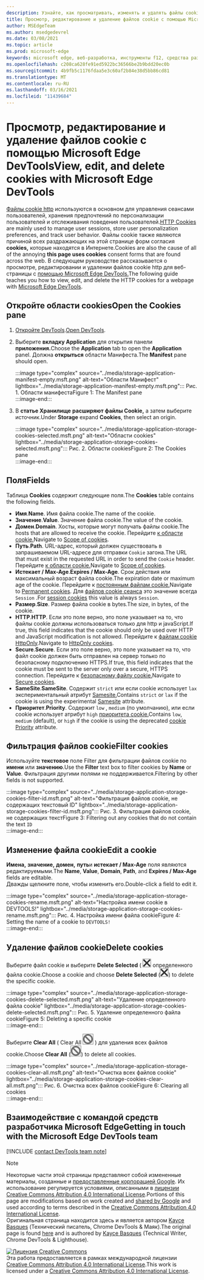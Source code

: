 ```yaml
---
description: Узнайте, как просматривать, изменять и удалять файлы cookie http для страницы с помощью Microsoft Edge DevTools.
title: Просмотр, редактирование и удаление файлов cookie с помощью Microsoft Edge DevTools
author: MSEdgeTeam
ms.author: msedgedevrel
ms.date: 03/08/2021
ms.topic: article
ms.prod: microsoft-edge
keywords: microsoft edge, веб-разработка, инструменты f12, средства разработчика
ms.openlocfilehash: c208ca628fe91ed5922bc36566be2b9bdd20ec0b
ms.sourcegitcommit: 4b9fb5c1176fdaa5e3c60af2b84e38d5bb86cd81
ms.translationtype: MT
ms.contentlocale: ru-RU
ms.lasthandoff: 03/16/2021
ms.locfileid: "11439684"
---
```

<!-- Copyright Kayce Basques 

   Licensed under the Apache License, Version 2.0 (the "License");
   you may not use this file except in compliance with the License.
   You may obtain a copy of the License at

       https://www.apache.org/licenses/LICENSE-2.0

   Unless required by applicable law or agreed to in writing, software
   distributed under the License is distributed on an "AS IS" BASIS,
   WITHOUT WARRANTIES OR CONDITIONS OF ANY KIND, either express or implied.
   See the License for the specific language governing permissions and
   limitations under the License.  -->

# <a name="view-edit-and-delete-cookies-with-microsoft-edge-devtools"></a><span data-ttu-id="677de-104">Просмотр, редактирование и удаление файлов cookie с помощью Microsoft Edge DevTools</span><span class="sxs-lookup"><span data-stu-id="677de-104">View, edit, and delete cookies with Microsoft Edge DevTools</span></span>  

<span data-ttu-id="677de-105">[Файлы cookie http][MDNHTTPCookies] используются в основном для управления сеансами пользователей, хранения предпочтений по персонализации пользователей и отслеживания поведения пользователей.</span><span class="sxs-lookup"><span data-stu-id="677de-105">[HTTP Cookies][MDNHTTPCookies] are mainly used to manage user sessions, store user personalization preferences, and track user behavior.</span></span>  <span data-ttu-id="677de-106">Файлы cookie также являются причиной всех раздражающих на этой странице форм согласия **cookies,** которые находятся в Интернете.</span><span class="sxs-lookup"><span data-stu-id="677de-106">Cookies are also the cause of all of the annoying **this page uses cookies** consent forms that are found across the web.</span></span>  <span data-ttu-id="677de-107">В следующем руководстве рассказывается о просмотре, редактировании и удалении файлов cookie http для веб-страницы с [помощью Microsoft Edge DevTools.][MicrosoftEdgeDevTools]</span><span class="sxs-lookup"><span data-stu-id="677de-107">The following guide teaches you how to view, edit, and delete the HTTP cookies for a webpage with [Microsoft Edge DevTools][MicrosoftEdgeDevTools].</span></span>  

## <a name="open-the-cookies-pane"></a><span data-ttu-id="677de-108">Откройте области cookies</span><span class="sxs-lookup"><span data-stu-id="677de-108">Open the Cookies pane</span></span>  

1.  <span data-ttu-id="677de-109">[Откройте DevTools][DevToolsOpen].</span><span class="sxs-lookup"><span data-stu-id="677de-109">[Open DevTools][DevToolsOpen].</span></span>  
1.  <span data-ttu-id="677de-110">Выберите **вкладку Application** для открытия панели **приложения.**</span><span class="sxs-lookup"><span data-stu-id="677de-110">Choose the **Application** tab to open the **Application** panel.</span></span>  <span data-ttu-id="677de-111">Должна **открыться** области Манифеста.</span><span class="sxs-lookup"><span data-stu-id="677de-111">The **Manifest** pane should open.</span></span>  
    
    :::image type="complex" source="../media/storage-application-manifest-empty.msft.png" alt-text="Области Манифест" lightbox="../media/storage-application-manifest-empty.msft.png":::
       <span data-ttu-id="677de-113">Рис. 1. Области манифеста</span><span class="sxs-lookup"><span data-stu-id="677de-113">Figure 1:  The Manifest pane</span></span>  
    :::image-end:::  

1.  <span data-ttu-id="677de-114">В **статье Хранилище** **расширяют файлы Cookie,** а затем выберите источник.</span><span class="sxs-lookup"><span data-stu-id="677de-114">Under **Storage** expand **Cookies**, then select an origin.</span></span>  
    
    :::image type="complex" source="../media/storage-application-storage-cookies-selected.msft.png" alt-text="Области cookies" lightbox="../media/storage-application-storage-cookies-selected.msft.png":::
       <span data-ttu-id="677de-116">Рис. 2. Области cookies</span><span class="sxs-lookup"><span data-stu-id="677de-116">Figure 2:  The Cookies pane</span></span>  
    :::image-end:::  

## <a name="fields"></a><span data-ttu-id="677de-117">Поля</span><span class="sxs-lookup"><span data-stu-id="677de-117">Fields</span></span>  

<span data-ttu-id="677de-118">Таблица **Cookies** содержит следующие поля.</span><span class="sxs-lookup"><span data-stu-id="677de-118">The **Cookies** table contains the following fields.</span></span>  

*   <span data-ttu-id="677de-119">**Имя**.</span><span class="sxs-lookup"><span data-stu-id="677de-119">**Name**.</span></span>  <span data-ttu-id="677de-120">Имя файла cookie.</span><span class="sxs-lookup"><span data-stu-id="677de-120">The name of the cookie.</span></span>  
*   <span data-ttu-id="677de-121">**Значение**.</span><span class="sxs-lookup"><span data-stu-id="677de-121">**Value**.</span></span>  <span data-ttu-id="677de-122">Значение файла cookie.</span><span class="sxs-lookup"><span data-stu-id="677de-122">The value of the cookie.</span></span>  
*   <span data-ttu-id="677de-123">**Домен**.</span><span class="sxs-lookup"><span data-stu-id="677de-123">**Domain**.</span></span>  <span data-ttu-id="677de-124">Хосты, которые могут получать файлы cookie.</span><span class="sxs-lookup"><span data-stu-id="677de-124">The hosts that are allowed to receive the cookie.</span></span>  <span data-ttu-id="677de-125">Перейдите [к области cookie.][MDNHTTPCookiesScope]</span><span class="sxs-lookup"><span data-stu-id="677de-125">Navigate to [Scope of cookies][MDNHTTPCookiesScope].</span></span>  
*   <span data-ttu-id="677de-126">**Путь**.</span><span class="sxs-lookup"><span data-stu-id="677de-126">**Path**.</span></span>  <span data-ttu-id="677de-127">URL-адрес, который должен существовать в запрашиваемом URL-адресе для отправки `Cookie` загона.</span><span class="sxs-lookup"><span data-stu-id="677de-127">The URL that must exist in the requested URL in order to send the `Cookie` header.</span></span>  <span data-ttu-id="677de-128">Перейдите [к области cookie.][MDNHTTPCookiesScope]</span><span class="sxs-lookup"><span data-stu-id="677de-128">Navigate to [Scope of cookies][MDNHTTPCookiesScope].</span></span>  
*   <span data-ttu-id="677de-129">**Истекает / Max-Age**.</span><span class="sxs-lookup"><span data-stu-id="677de-129">**Expires / Max-Age**.</span></span>  <span data-ttu-id="677de-130">Срок действия или максимальный возраст файла cookie.</span><span class="sxs-lookup"><span data-stu-id="677de-130">The expiration date or maximum age of the cookie.</span></span>  <span data-ttu-id="677de-131">Перейдите к [постоянным файлам cookie.][MDNHTTPCookiesPermanent]</span><span class="sxs-lookup"><span data-stu-id="677de-131">Navigate to [Permanent cookies][MDNHTTPCookiesPermanent].</span></span>  <span data-ttu-id="677de-132">Для [файлов cookie сеанса][MDNHTTPCookiesSession] это значение всегда `Session` .</span><span class="sxs-lookup"><span data-stu-id="677de-132">For [session cookies][MDNHTTPCookiesSession] this value is always `Session`.</span></span>  
*   <span data-ttu-id="677de-133">**Размер**.</span><span class="sxs-lookup"><span data-stu-id="677de-133">**Size**.</span></span>  <span data-ttu-id="677de-134">Размер файла cookie в bytes.</span><span class="sxs-lookup"><span data-stu-id="677de-134">The size, in bytes, of the cookie.</span></span>  
*   <span data-ttu-id="677de-135">**HTTP**.</span><span class="sxs-lookup"><span data-stu-id="677de-135">**HTTP**.</span></span>  <span data-ttu-id="677de-136">Если это поле верно, это поле указывает на то, что файлы cookie должны использоваться только для http и javaScript.</span><span class="sxs-lookup"><span data-stu-id="677de-136">If true, this field indicates that the cookie should only be used over HTTP and JavaScript modification is not allowed.</span></span>  <span data-ttu-id="677de-137">Перейдите к [файлам cookie HttpOnly][MDNHTTPCookiesSecure].</span><span class="sxs-lookup"><span data-stu-id="677de-137">Navigate to [HttpOnly cookies][MDNHTTPCookiesSecure].</span></span>  
*   <span data-ttu-id="677de-138">**Secure**.</span><span class="sxs-lookup"><span data-stu-id="677de-138">**Secure**.</span></span>  <span data-ttu-id="677de-139">Если это поле верно, это поле указывает на то, что файл cookie должен быть отправлен на сервер только по безопасному подключению HTTPS.</span><span class="sxs-lookup"><span data-stu-id="677de-139">If true, this field indicates that the cookie must be sent to the server only over a secure, HTTPS connection.</span></span>  <span data-ttu-id="677de-140">Перейдите к [безопасному файлу cookie.][MDNHTTPCookiesSecure]</span><span class="sxs-lookup"><span data-stu-id="677de-140">Navigate to [Secure cookies][MDNHTTPCookiesSecure].</span></span>  
*   <span data-ttu-id="677de-141">**SameSite**.</span><span class="sxs-lookup"><span data-stu-id="677de-141">**SameSite**.</span></span>  <span data-ttu-id="677de-142">Содержит `strict` или если cookie использует `lax` экспериментальный атрибут [Samesite.][MDNHTTPCookiesSamesite]</span><span class="sxs-lookup"><span data-stu-id="677de-142">Contains `strict` or `lax` if the cookie is using the experimental [Samesite][MDNHTTPCookiesSamesite] attribute.</span></span>  
*   <span data-ttu-id="677de-143">**Приоритет**.</span><span class="sxs-lookup"><span data-stu-id="677de-143">**Priority**.</span></span>  <span data-ttu-id="677de-144">Содержит `low` , `medium` \(по умолчанию\), или если cookie использует атрибут `high` [приоритета cookie.][ChromiumIssue232693]</span><span class="sxs-lookup"><span data-stu-id="677de-144">Contains `low`, `medium` \(default\), or `high` if the cookie is using the deprecated [cookie Priority][ChromiumIssue232693] attribute.</span></span>

## <a name="filter-cookies"></a><span data-ttu-id="677de-145">Фильтрация файлов cookie</span><span class="sxs-lookup"><span data-stu-id="677de-145">Filter cookies</span></span>  

<span data-ttu-id="677de-146">Используйте **текстовое** поле Filter для фильтрации файлов cookie по **имени** или **значению**.</span><span class="sxs-lookup"><span data-stu-id="677de-146">Use the **Filter** text box to filter cookies by **Name** or **Value**.</span></span>  <span data-ttu-id="677de-147">Фильтрация другими полями не поддерживается.</span><span class="sxs-lookup"><span data-stu-id="677de-147">Filtering by other fields is not supported.</span></span>  

:::image type="complex" source="../media/storage-application-storage-cookies-filter-id.msft.png" alt-text="Фильтрация файлов cookie, не содержащих текстовый ID" lightbox="../media/storage-application-storage-cookies-filter-id.msft.png":::
   <span data-ttu-id="677de-149">Рис. 3. Фильтрация файлов cookie, не содержащих текст</span><span class="sxs-lookup"><span data-stu-id="677de-149">Figure 3:  Filtering out any cookies that do not contain the text</span></span> `ID`  
:::image-end:::  

## <a name="edit-a-cookie"></a><span data-ttu-id="677de-150">Изменение файла cookie</span><span class="sxs-lookup"><span data-stu-id="677de-150">Edit a cookie</span></span>  

<span data-ttu-id="677de-151">**Имена,** **значение,** **домен,** **путь**и **истекает / Max-Age** поля являются редактируемыми.</span><span class="sxs-lookup"><span data-stu-id="677de-151">The **Name**, **Value**, **Domain**, **Path**, and **Expires / Max-Age** fields are editable.</span></span>  
<span data-ttu-id="677de-152">Дважды щелкните поле, чтобы изменить его.</span><span class="sxs-lookup"><span data-stu-id="677de-152">Double-click a field to edit it.</span></span>  

:::image type="complex" source="../media/storage-application-storage-cookies-rename.msft.png" alt-text="Настройка имени cookie в DEVTOOLS!" lightbox="../media/storage-application-storage-cookies-rename.msft.png":::
   <span data-ttu-id="677de-154">Рис. 4. Настройка имени файла cookie</span><span class="sxs-lookup"><span data-stu-id="677de-154">Figure 4:  Setting the name of a cookie to</span></span> `DEVTOOLS!`  
:::image-end:::  

## <a name="delete-cookies"></a><span data-ttu-id="677de-155">Удаление файлов cookie</span><span class="sxs-lookup"><span data-stu-id="677de-155">Delete cookies</span></span>  

<span data-ttu-id="677de-156">Выберите файл cookie и выберите **Delete Selected** \( ![ Delete Selected \) для удаления ](../media/delete-icon.msft.png) определенного файла cookie.</span><span class="sxs-lookup"><span data-stu-id="677de-156">Choose a cookie and choose **Delete Selected** \(![Delete Selected](../media/delete-icon.msft.png)\) to delete the specific cookie.</span></span>  

:::image type="complex" source="../media/storage-application-storage-cookies-delete-selected.msft.png" alt-text="Удаление определенного файла cookie" lightbox="../media/storage-application-storage-cookies-delete-selected.msft.png":::
   <span data-ttu-id="677de-158">Рис. 5. Удаление определенного файла cookie</span><span class="sxs-lookup"><span data-stu-id="677de-158">Figure 5:  Deleting a specific cookie</span></span>  
:::image-end:::  

<span data-ttu-id="677de-159">Выберите **Clear All** \( Clear All ![ ](../media/clear-icon.msft.png) \) для удаления всех файлов cookie.</span><span class="sxs-lookup"><span data-stu-id="677de-159">Choose **Clear All** \(![Clear All](../media/clear-icon.msft.png)\) to delete all cookies.</span></span>  

:::image type="complex" source="../media/storage-application-storage-cookies-clear-all.msft.png" alt-text="Очистка всех файлов cookie" lightbox="../media/storage-application-storage-cookies-clear-all.msft.png":::
   <span data-ttu-id="677de-161">Рис. 6. Очистка всех файлов cookie</span><span class="sxs-lookup"><span data-stu-id="677de-161">Figure 6:  Clearing all cookies</span></span>  
:::image-end:::  

## <a name="getting-in-touch-with-the-microsoft-edge-devtools-team"></a><span data-ttu-id="677de-162">Взаимодействие с командой средств разработчика Microsoft Edge</span><span class="sxs-lookup"><span data-stu-id="677de-162">Getting in touch with the Microsoft Edge DevTools team</span></span>  

[!INCLUDE [contact DevTools team note](../includes/contact-devtools-team-note.md)]  

<!-- links -->  

[MicrosoftEdgeDevTools]: /microsoft-edge/devtools-guide-chromium "Средства разработчика Microsoft Edge (Chromium)"  
[DevToolsOpen]: /microsoft-edge/devtools-guide-chromium/open "Откройте Microsoft Edge DevTools"  

[ChromiumIssue232693]: https://bugs.chromium.org/p/chromium/issues/detail?id=232693 "Выпуск Chromium 232693: реализация поля приоритетов для файлов cookie | Chromium Bugs"  

[MDNHTTPCookies]: https://developer.mozilla.org/docs/Web/HTTP/Cookies "Файлы cookie http | MDN"  
[MDNHTTPCookiesPermanent]: https://developer.mozilla.org/docs/Web/HTTP/Cookies#Permanent_cookies "Файлы cookie HTTP — постоянные файлы cookie | MDN"  
[MDNHTTPCookiesSamesite]: https://developer.mozilla.org/docs/Web/HTTP/Cookies#SameSite_cookies "Файлы cookie HTTP — файлы cookie sameSite | MDN"  
[MDNHTTPCookiesScope]: https://developer.mozilla.org/docs/Web/HTTP/Cookies#Scope_of_cookies "Файлы cookie HTTP — область файлов cookie | MDN"  
[MDNHTTPCookiesSecure]: https://developer.mozilla.org/docs/Web/HTTP/Cookies#Secure_and_HttpOnly_cookies "Cookies HTTP - Безопасные и httpOnly cookies | MDN"  
[MDNHTTPCookiesSession]: https://developer.mozilla.org/docs/Web/HTTP/Cookies#Session_cookies "Файлы cookie HTTP — файлы cookie сеанса | MDN"  

> [!NOTE]
> <span data-ttu-id="677de-172">Некоторые части этой страницы представляют собой измененные материалы, созданные и [предоставленные корпорацией Google][GoogleSitePolicies]. Их использование регулируется условиями, описанными в [лицензии Creative Commons Attribution 4.0 International License][CCA4IL].</span><span class="sxs-lookup"><span data-stu-id="677de-172">Portions of this page are modifications based on work created and [shared by Google][GoogleSitePolicies] and used according to terms described in the [Creative Commons Attribution 4.0 International License][CCA4IL].</span></span>  
> <span data-ttu-id="677de-173">Оригинальная страница [](https://developers.google.com/web/tools/chrome-devtools/storage/cookies) находится здесь и является автором [Kayce Basques][KayceBasques] \(Технический писатель, Chrome DevTools \& Маяк\).</span><span class="sxs-lookup"><span data-stu-id="677de-173">The original page is found [here](https://developers.google.com/web/tools/chrome-devtools/storage/cookies) and is authored by [Kayce Basques][KayceBasques] \(Technical Writer, Chrome DevTools \& Lighthouse\).</span></span>  

[![Лицензия Creative Commons][CCby4Image]][CCA4IL]  
<span data-ttu-id="677de-175">Эта работа предоставляется в рамках международной лицензии [Creative Commons Attribution 4.0 International License][CCA4IL].</span><span class="sxs-lookup"><span data-stu-id="677de-175">This work is licensed under a [Creative Commons Attribution 4.0 International License][CCA4IL].</span></span>  

[CCA4IL]: https://creativecommons.org/licenses/by/4.0  
[CCby4Image]: https://i.creativecommons.org/l/by/4.0/88x31.png  
[GoogleSitePolicies]: https://developers.google.com/terms/site-policies  
[KayceBasques]: https://developers.google.com/web/resources/contributors/kaycebasques  
